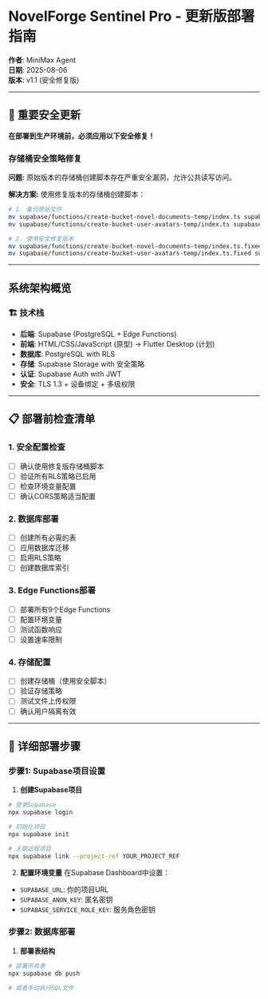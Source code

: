 # NovelForge Sentinel Pro - 更新版部署指南

**作者**: MiniMax Agent  
**日期**: 2025-08-06  
**版本**: v1.1 (安全修复版)

---

## 🚨 重要安全更新

**在部署到生产环境前，必须应用以下安全修复！**

### 存储桶安全策略修复

**问题:** 原始版本的存储桶创建脚本存在严重安全漏洞，允许公共读写访问。

**解决方案:** 使用修复版本的存储桶创建脚本：

```bash
# 1. 备份原始文件
mv supabase/functions/create-bucket-novel-documents-temp/index.ts supabase/functions/create-bucket-novel-documents-temp/index.ts.original
mv supabase/functions/create-bucket-user-avatars-temp/index.ts supabase/functions/create-bucket-user-avatars-temp/index.ts.original

# 2. 使用安全修复版本
mv supabase/functions/create-bucket-novel-documents-temp/index.ts.fixed supabase/functions/create-bucket-novel-documents-temp/index.ts
mv supabase/functions/create-bucket-user-avatars-temp/index.ts.fixed supabase/functions/create-bucket-user-avatars-temp/index.ts
```

---

## 系统架构概览

### 🏗️ 技术栈
- **后端**: Supabase (PostgreSQL + Edge Functions)
- **前端**: HTML/CSS/JavaScript (原型) → Flutter Desktop (计划)
- **数据库**: PostgreSQL with RLS
- **存储**: Supabase Storage with 安全策略
- **认证**: Supabase Auth with JWT
- **安全**: TLS 1.3 + 设备绑定 + 多级权限

---

## 📋 部署前检查清单

### 1. 安全配置检查
- [ ] 确认使用修复版存储桶脚本
- [ ] 验证所有RLS策略已启用
- [ ] 检查环境变量配置
- [ ] 确认CORS策略适当配置

### 2. 数据库部署
- [ ] 创建所有必需的表
- [ ] 应用数据库迁移
- [ ] 启用RLS策略
- [ ] 创建数据库索引

### 3. Edge Functions部署
- [ ] 部署所有9个Edge Functions
- [ ] 配置环境变量
- [ ] 测试函数响应
- [ ] 设置速率限制

### 4. 存储配置
- [ ] 创建存储桶（使用安全脚本）
- [ ] 验证存储策略
- [ ] 测试文件上传权限
- [ ] 确认用户隔离有效

---

## 🚀 详细部署步骤

### 步骤1: Supabase项目设置

1. **创建Supabase项目**
```bash
# 登录Supabase
npx supabase login

# 初始化项目
npx supabase init

# 关联远程项目
npx supabase link --project-ref YOUR_PROJECT_REF
```

2. **配置环境变量**
在Supabase Dashboard中设置：
- `SUPABASE_URL`: 你的项目URL
- `SUPABASE_ANON_KEY`: 匿名密钥
- `SUPABASE_SERVICE_ROLE_KEY`: 服务角色密钥

### 步骤2: 数据库部署

1. **部署表结构**
```bash
# 部署所有表
npx supabase db push

# 或者手动执行SQL文件